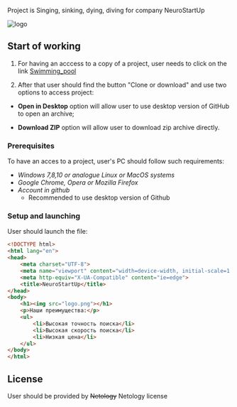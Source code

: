 
Project is  Singing, sinking, dying, diving for company NeuroStartUp

![logo](https://camo.githubusercontent.com/c6727c717cad1e4820481abb87524f90782445c5/68747470733a2f2f692e696d6775722e636f6d2f495a4f525769492e706e67)

## Start of working

1. For having an acccess to a copy of a project, user needs to click on the link [Swimming_pool](https://github.com/FedorPeplinChamp/Swimming_pool.git)

1. After that user should find the button "Clone or download" and use two options to access project:
* **Open in Desktop** option will allow user to use desktop version of GitHub to open an archive; 

* **Download ZIP** option will allow user to download zip archive directly.   

### Prerequisites

To have an acces to a project, user's PC should follow such requirements:

* *Windows 7,8,10 or analogue Linux or MacOS systems*
* *Google Chrome, Opera or Mozilla Firefox*
* *Account in github*
    * Recommended to use desktop version of Github

### Setup and launching

User should launch the file:

```html
<!DOCTYPE html>
<html lang="en">
<head>
    <meta charset="UTF-8">
    <meta name="viewport" content="width=device-width, initial-scale=1.0">
    <meta http-equiv="X-UA-Compatible" content="ie=edge">
    <title>NeuroStartUp</title>
</head>
<body>
    <h1><img src="logo.png"></h1>
    <p>Наши преимущества:</p>
    <ul>
        <li>Высокая точность поиска</li>
        <li>Высокая скорость поиска</li>
        <li>Низкая цена</li>
    </ul>
</body>
</html>
```
## License

User should be provided by ~~Netology~~ Netology license